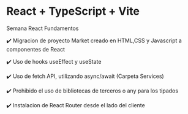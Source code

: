 # React + TypeScript + Vite

Semana React Fundamentos

✔️ Migracion de proyecto Market creado en HTML,CSS y Javascript a componentes de React


✔️ Uso de hooks useEffect y useState 


✔️ Uso de fetch API, utilizando async/await (Carpeta Services)


✔️ Prohibido el uso de bibliotecas de terceros o any para los tipados


✔️ Instalacion de React Router desde el lado del cliente
